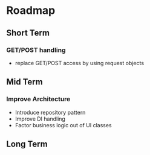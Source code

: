 # Roadmap


## Short Term

### GET/POST handling

- replace GET/POST access by using request objects

## Mid Term

### Improve Architecture

- Introduce repository pattern
- Improve DI handling
- Factor business logic out of UI classes

## Long Term
